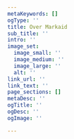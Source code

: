 ```yaml
---
metaKeywords: []
ogType: ''
title: Over Markaid
sub_title: ''
intro: ''
image_set:
  image_small: ''
  image_medium: ''
  image_large: ''
  alt: ''
link_url: ''
link_text: ''
page_sections: []
metaDesc: ''
ogTitle: ''
ogDesc: ''
ogImage: ''

---
```

